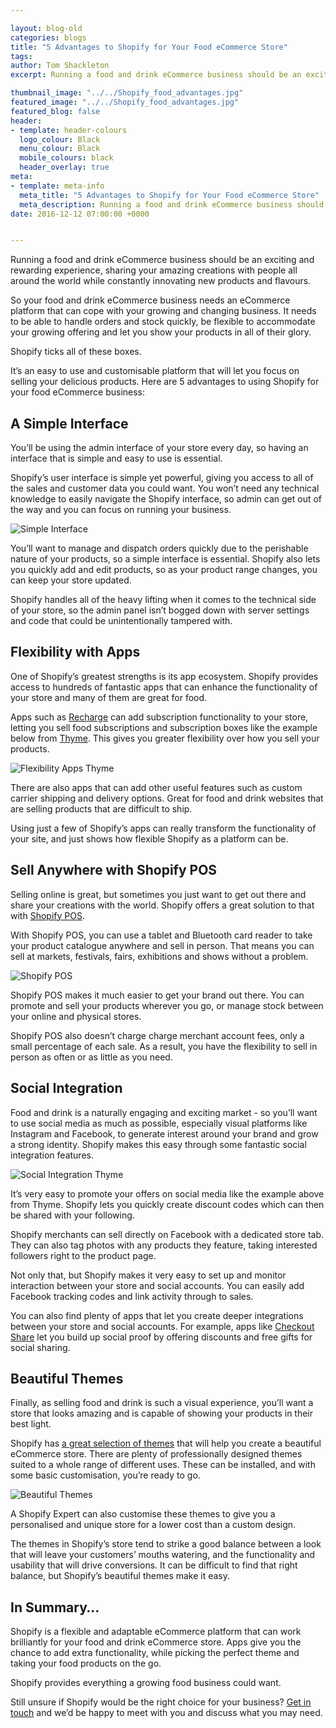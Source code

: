 ```yaml
--- 

layout: blog-old
categories: blogs
title: "5 Advantages to Shopify for Your Food eCommerce Store"
tags:
author: Tom Shackleton
excerpt: Running a food and drink eCommerce business should be an exciting and rewarding experience, sharing your amazing creations with people all around the world while constantly innovating new products and flavours.

thumbnail_image: "../../Shopify_food_advantages.jpg"
featured_image: "../../Shopify_food_advantages.jpg"
featured_blog: false
header:
- template: header-colours
  logo_colour: Black
  menu_colour: Black
  mobile_colours: black
  header_overlay: true
meta:
- template: meta-info
  meta_title: "5 Advantages to Shopify for Your Food eCommerce Store"
  meta_description: Running a food and drink eCommerce business should be an exciting and rewarding experience, sharing your amazing creations with people all around the world while constantly innovating new products and flavours.
date: 2016-12-12 07:00:00 +0000


--- 
```

Running a food and drink eCommerce business should be an exciting and rewarding experience, sharing your amazing creations with people all around the world while constantly innovating new products and flavours.

So your food and drink eCommerce business needs an eCommerce platform that can cope with your growing and changing business. It needs to be able to handle orders and stock quickly, be flexible to accommodate your growing offering and let you show your products in all of their glory.

Shopify ticks all of these boxes.

It’s an easy to use and customisable platform that will let you focus on selling your delicious products. Here are 5 advantages to using Shopify for your food eCommerce business:

  

A Simple Interface
------------------

You’ll be using the admin interface of your store every day, so having an interface that is simple and easy to use is essential.

Shopify’s user interface is simple yet powerful, giving you access to all of the sales and customer data you could want. You won’t need any technical knowledge to easily navigate the Shopify interface, so admin can get out of the way and you can focus on running your business.

![Simple Interface](../../Simple_Interface.png)  

You’ll want to manage and dispatch orders quickly due to the perishable nature of your products, so a simple interface is essential. Shopify also lets you quickly add and edit products, so as your product range changes, you can keep your store updated.

Shopify handles all of the heavy lifting when it comes to the technical side of your store, so the admin panel isn’t bogged down with server settings and code that could be unintentionally tampered with.

  

Flexibility with Apps
---------------------

One of Shopify’s greatest strengths is its app ecosystem. Shopify provides access to hundreds of fantastic apps that can enhance the functionality of your store and many of them are great for food.

Apps such as [Recharge](https://rechargepayments.com/) can add subscription functionality to your store, letting you sell food subscriptions and subscription boxes like the example below from [Thyme](https://www.itsthyme.co.uk/). This gives you greater flexibility over how you sell your products.

![Flexibility Apps Thyme](../../Flexibility_Thyme.png)  

There are also apps that can add other useful features such as custom carrier shipping and delivery options. Great for food and drink websites that are selling products that are difficult to ship.

Using just a few of Shopify’s apps can really transform the functionality of your site, and just shows how flexible Shopify as a platform can be.

  

Sell Anywhere with Shopify POS
------------------------------

Selling online is great, but sometimes you just want to get out there and share your creations with the world. Shopify offers a great solution to that with [Shopify POS](https://www.shopify.co.uk/pos).

With Shopify POS, you can use a tablet and Bluetooth card reader to take your product catalogue anywhere and sell in person. That means you can sell at markets, festivals, fairs, exhibitions and shows without a problem.

![Shopify POS](../../Shopify_POS.png)  

Shopify POS makes it much easier to get your brand out there. You can promote and sell your products wherever you go, or manage stock between your online and physical stores.

Shopify POS also doesn’t charge charge merchant account fees, only a small percentage of each sale. As a result, you have the flexibility to sell in person as often or as little as you need.

  

Social Integration
------------------

Food and drink is a naturally engaging and exciting market - so you’ll want to use social media as much as possible, especially visual platforms like Instagram and Facebook, to generate interest around your brand and grow a strong identity. Shopify makes this easy through some fantastic social integration features.

![Social Integration Thyme](../../Social_Integration_Thyme.png)  

It’s very easy to promote your offers on social media like the example above from Thyme. Shopify lets you quickly create discount codes which can then be shared with your following.

Shopify merchants can sell directly on Facebook with a dedicated store tab. They can also tag photos with any products they feature, taking interested followers right to the product page.

Not only that, but Shopify makes it very easy to set up and monitor interaction between your store and social accounts. You can easily add Facebook tracking codes and link activity through to sales.

You can also find plenty of apps that let you create deeper integrations between your store and social accounts. For example, apps like [Checkout Share](https://spacesquirrel.co/checkout-share) let you build up social proof by offering discounts and free gifts for social sharing.

  

Beautiful Themes
----------------

Finally, as selling food and drink is such a visual experience, you’ll want a store that looks amazing and is capable of showing your products in their best light.

Shopify has [a great selection of themes](https://themes.shopify.com/) that will help you create a beautiful eCommerce store. There are plenty of professionally designed themes suited to a whole range of different uses. These can be installed, and with some basic customisation, you’re ready to go.

![Beautiful Themes](../../Beautiful_themes.png)  

A Shopify Expert can also customise these themes to give you a personalised and unique store for a lower cost than a custom design.

The themes in Shopify’s store tend to strike a good balance between a look that will leave your customers’ mouths watering, and the functionality and usability that will drive conversions. It can be difficult to find that right balance, but Shopify’s beautiful themes make it easy.

  

In Summary…
-----------

Shopify is a flexible and adaptable eCommerce platform that can work brilliantly for your food and drink eCommerce store. Apps give you the chance to add extra functionality, while picking the perfect theme and taking your food products on the go.

Shopify provides everything a growing food business could want.

Still unsure if Shopify would be the right choice for your business? [Get in touch](https://www.statementagency.com/contact-us) and we’d be happy to meet with you and discuss what you may need.
